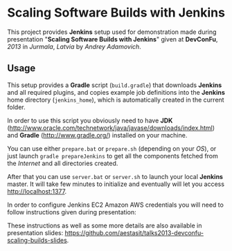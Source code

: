 # Scaling Software Builds with Jenkins

This project provides **Jenkins** setup used for demonstration made during presentation "**Scaling Software Builds with Jenkins**" given at **DevConFu**, *2013* in *Jurmala*, *Latvia* by *Andrey Adamovich*.

## Usage

This setup provides a **Gradle** script (`build.gradle`) that downloads **Jenkins** and all required plugins, 
and copies example job definitions into the **Jenkins** home directory (`jenkins_home`), which is automatically created in the current folder. 

In order to use this script you obviously need to have **JDK** (<http://www.oracle.com/technetwork/java/javase/downloads/index.html>) and **Gradle** (<http://www.gradle.org/>) installed on your machine.
                                                                                                                                              
You can use either `prepare.bat` or `prepare.sh` (depending on your *OS*), or just launch `gradle prepareJenkins` to get all the components fetched from the *Internet* and all directories created.

After that you can use `server.bat` or `server.sh` to launch your local **Jenkins** master. It will take few minutes to initialize and eventually will let you access <http://localhost:1377>.

In order to configure Jenkins EC2 Amazon AWS credentials you will need to follow instructions given during presentation: 



These instructions as well as some more details are also available in presentation slides: <https://github.com/aestasit/talks2013-devconfu-scaling-builds-slides>.

